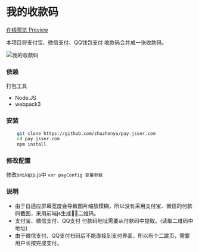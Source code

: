 # 我的收款码

<a href="https://pay.jsser.com?src=github" target="_blank">在线预览 Preview</a>

本项目将支付宝、微信支付、QQ钱包支付 收款码合并成一张收款码。

![我的收款码](https://assets-cdn.dwz.st/50A85751-71E1-4346-83E2-EA108ABB061F.png)

### 依赖

打包工具

* Node.JS
* webpack3

### 安装

```bash
    git clone https://github.com/zhuzhenyu/pay.jsser.com
    cd pay.jsser.com
    npm install
```


### 修改配置

修改src/app.js中 `var payConfig 变量参数`


### 说明

* 由于自适应屏幕宽度会导致图片缩放模糊，所以没有采用支付宝、微信的付款码截图，采用前端js生成二维码。
* 支付宝、微信支付、QQ支付 付款码地址需要从付款码中提取。(读取二维码中地址)
* 由于微信支付、QQ支付扫码后不能直接到支付界面，所以有个二跳页，需要用户长按完成支付。




